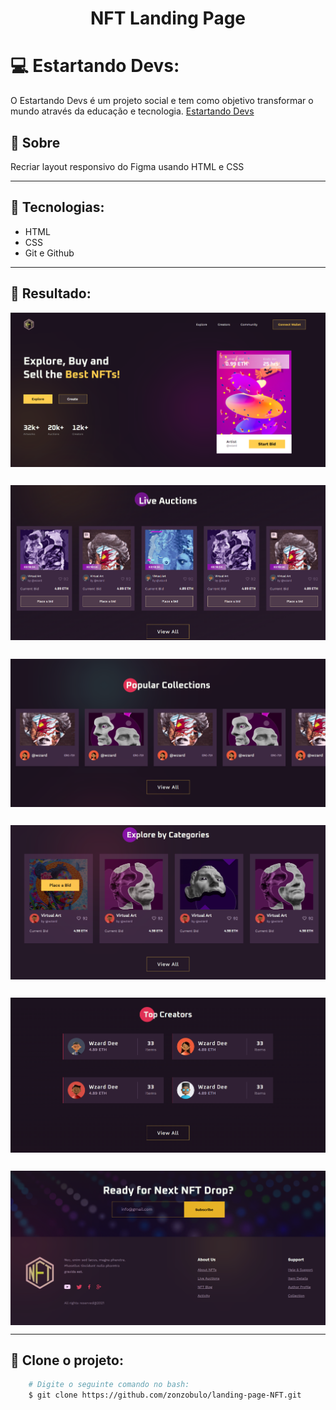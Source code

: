 <h1 align="center">
    NFT Landing Page
</h1>

# 💻 Estartando Devs:
O Estartando Devs é um projeto social e tem como objetivo transformar o mundo através da educação e tecnologia.
[Estartando Devs](https://www.estartandodevs.com.br/)



## 📜 Sobre
Recriar layout responsivo do Figma usando HTML e CSS

---

## 🚀 Tecnologias:
* HTML
* CSS
* Git e Github

---

## 🧾 Resultado:
<img src="assets/result/hero-sector.png" align="center">

##

<img src="assets/result/live-auctions-sector.png" align="center">

##

<img src="assets/result/popular-collections-sector.png" align="center">

##

<img src="assets/result/explore-categories-sector.png" align="center">

##

<img src="assets/result/top-creators-sector.png" align="center">

##

<img src="assets/result/footer-sector.png" align="center">

---

## 👥 Clone o projeto:
```bash
    # Digite o seguinte comando no bash:
    $ git clone https://github.com/zonzobulo/landing-page-NFT.git
```
